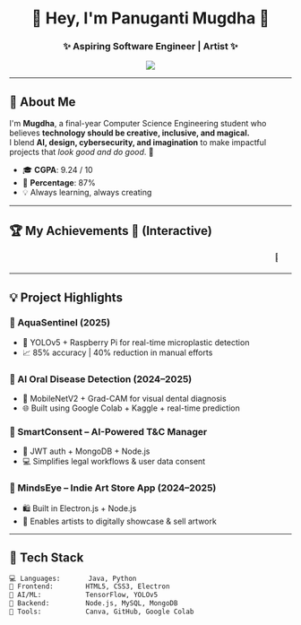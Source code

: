 <h1 align="center">💜 Hey, I'm Panuganti Mugdha 💜</h1>
<h3 align="center">✨ Aspiring Software Engineer | Artist ✨</h3>

<p align="center">
  <img src="https://readme-typing-svg.demolab.com?font=Grandstander&size=24&duration=4000&pause=1000&color=AA00FF&center=true&vCenter=true&width=600&lines=Building+tech+with+heart+%26+code+with+art...;Dreaming+in+colors%2C+coding+in+logic...;Slaying+bugs+%E2%9D%A4+Designing+futures+%E2%9C%A8" />
</p>

---

## 🌟 About Me

I'm **Mugdha**, a final-year Computer Science Engineering student who believes **technology should be creative, inclusive, and magical.**  
I blend **AI, design, cybersecurity, and imagination** to make impactful projects that *look good and do good*. 🌈

- 🎓 **CGPA**: 9.24 / 10  
- 💯 **Percentage**: 87%  
- 💡 Always learning, always creating

---

## 🏆 My Achievements 💃 (Interactive)

<p align="center">
  <marquee direction="left" scrollamount="6" behavior="scroll" width="90%">
    🌊 <strong>IEEE YESIST12 Global Finalist</strong> (2nd Place) – AquaSentinel | 
    🦷 <strong>Infosys Engineering Next Winner</strong> (2nd Place) – AI Dental Diagnostic | 
    🎖️ <strong>Medal of Merit</strong> – 3rd Highest SGPA in 4th & 5th Sem | 
    💰 <strong>₹25,000 URF Grant</strong> – Wearable Knee Health Monitoring System
  </marquee>
</p>

---

## 💡 Project Highlights

### 🌊 AquaSentinel (2025)
- 🧠 YOLOv5 + Raspberry Pi for real-time microplastic detection
- 📈 85% accuracy | 40% reduction in manual efforts

### 🦷 AI Oral Disease Detection (2024–2025)
- 🧠 MobileNetV2 + Grad-CAM for visual dental diagnosis  
- 🌐 Built using Google Colab + Kaggle + real-time prediction

### 📜 SmartConsent – AI-Powered T&C Manager
- 🔐 JWT auth + MongoDB + Node.js
- 💻 Simplifies legal workflows & user data consent

### 🎨 MindsEye – Indie Art Store App (2024–2025)
- 🛍️ Built in Electron.js + Node.js
- 💖 Enables artists to digitally showcase & sell artwork

---

## 🧰 Tech Stack

```diff
💻 Languages:       Java, Python
🎨 Frontend:        HTML5, CSS3, Electron
🧠 AI/ML:           TensorFlow, YOLOv5
💽 Backend:         Node.js, MySQL, MongoDB
🎨 Tools:           Canva, GitHub, Google Colab
